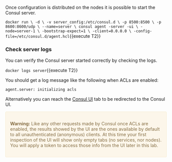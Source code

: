 
Once configuration is distributed on the nodes it is possible to start the Consul server.

`docker run \
    -d \
    -v server_config:/etc/consul.d \
    -p 8500:8500 \
    -p 8600:8600/udp \
    --name=server \
    consul agent -server -ui \
     -node=server-1 \
     -bootstrap-expect=1 \
     -client=0.0.0.0 \
     -config-file=/etc/consul.d/agent.hcl`{{execute T2}}

### Check server logs

You can verify the Consul server started correctly by checking the logs.

`docker logs server`{{execute T2}}

You should get a log message like the following when ACLs are enabled:

`agent.server: initializing acls`

Alternatively you can reach the [Consul UI](https://[[HOST_SUBDOMAIN]]-8500-[[KATACODA_HOST]].environments.katacoda.com/ui) tab to be redirected to the Consul UI.

<div style="background-color:#fcf6ea; color:#866d42; border:1px solid #f8ebcf; padding:1em; border-radius:3px;">
  <p><strong>Warning: </strong>
  Like any other requests made by Consul once ACLs are enabled, the results showed by the UI are the ones available by default to all unauthenticated (anonymous) clients. At this time your first inspection of the UI will show only empty tabs (no services, nor nodes). You will apply a token to access those info from the UI later in this lab.
</p></div>
